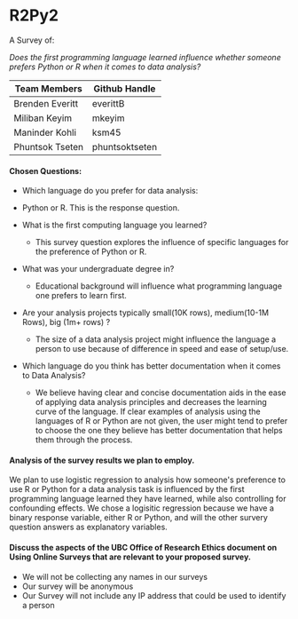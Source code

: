 # R2Py2

A Survey of:

_Does the first programming language learned influence whether someone prefers Python or R when it comes to data analysis?_

| Team Members | Github Handle |
|--------------|---------------|
| Brenden Everitt | everittB |
| Miliban Keyim | mkeyim |
| Maninder Kohli | ksm45 |
| Phuntsok Tseten | phuntsoktseten |


#### Chosen Questions:
* Which language do you prefer for data analysis:
- Python or R. This is the response question.
* What is the first computing language you learned?
  -  This survey question explores the influence of specific languages for the preference of Python or R.

* What was your undergraduate degree in? 
  - Educational background will influence what programming language one prefers to learn first.

* Are your analysis projects typically small(10K rows), medium(10-1M Rows), big (1m+ rows) ?
  - The size of a data analysis project might influence the language a person to use because of difference in speed and ease of setup/use.
  
* Which language do you think has better documentation when it comes to Data Analysis?
  - We believe having clear and concise documentation aids in the ease of applying data analysis principles and decreases the learning curve of the language. If clear examples of analysis using the languages of R or Python are not given, the user might tend to prefer to choose the one they believe has better documentation that helps them through the process.  

#### Analysis of the survey results we plan to employ.

We plan to use logistic regression to analysis how someone's preference to use R or Python for a data analysis task is influenced by the first programming language learned they have learned, while also controlling for confounding effects. We chose a logisitic regression because we have a binary response variable, either R or Python, and will the other survery question answers as explanatory variables.

#### Discuss the aspects of the UBC Office of Research Ethics document on Using Online Surveys that are relevant to your proposed survey.
- We will not be collecting any names in our surveys 
- Our survey will be anonymous
- Our Survey will not include any IP address that could be used to identify a person

